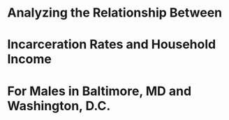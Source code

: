 # Analyzing the Relationship Between 
# Incarceration Rates and Household Income
# For Males in Baltimore, MD and Washington, D.C.
